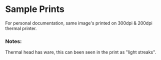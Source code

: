 
# Sample Prints

For personal documentation, same image's printed on 300dpi & 200dpi thermal printer.

### Notes:

Thermal head has ware, this can been seen in the print as "light streaks".